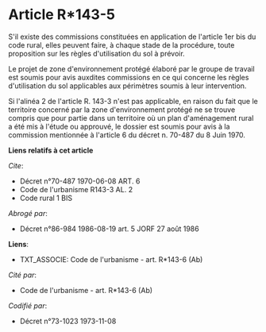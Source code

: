 # Article R*143-5

S'il existe des commissions constituées en application de l'article 1er bis du code rural, elles peuvent faire, à chaque
stade de la procédure, toute proposition sur les règles d'utilisation du sol à prévoir.

Le projet de zone d'environnement protégé élaboré par le groupe de travail est soumis pour avis auxdites commissions en ce
qui concerne les règles d'utilisation du sol applicables aux périmètres soumis à leur intervention.

Si l'alinéa 2 de l'article R. 143-3 n'est pas applicable, en raison du fait que le territoire concerné par la zone
d'environnement protégé ne se trouve compris que pour partie dans un territoire où un plan d'aménagement rural a été mis à
l'étude ou approuvé, le dossier est soumis pour avis à la commission mentionnée à l'article 6 du décret n. 70-487 du 8 Juin
1970.

**Liens relatifs à cet article**

_Cite_:

  - Décret n°70-487 1970-06-08 ART. 6
  - Code de l'urbanisme R143-3 AL. 2
  - Code rural 1 BIS

_Abrogé par_:

  - Décret n°86-984 1986-08-19 art. 5 JORF 27 août 1986

**Liens**:

  - TXT_ASSOCIE: Code de l'urbanisme - art. R*143-6 (Ab)

_Cité par_:

  - Code de l'urbanisme - art. R*143-6 (Ab)

_Codifié par_:

  - Décret n°73-1023 1973-11-08
